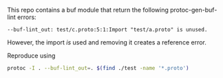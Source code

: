 This repo contains a buf module that return the following protoc-gen-buf-lint errors:

```log
--buf-lint_out: test/c.proto:5:1:Import "test/a.proto" is unused.
```

However, the import *is* used and removing it creates a reference error.

Reproduce using
```sh
protoc -I . --buf-lint_out=. $(find ./test -name '*.proto')
```